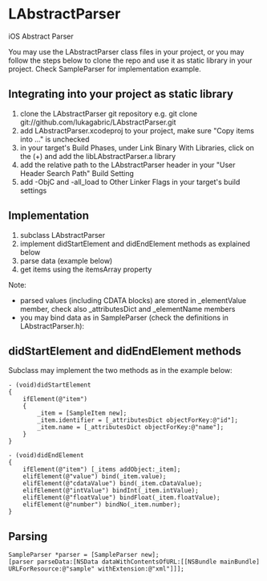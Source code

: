 LAbstractParser
===============

iOS Abstract Parser

You may use the LAbstractParser class files in your project, or you may follow the steps below to clone the repo and use it as static library in your project. Check SampleParser for implementation example.

Integrating into your project as static library
-----------------------------------------------

1. clone the LAbstractParser git repository e.g. git clone git://github.com/lukagabric/LAbstractParser.git
2. add LAbstractParser.xcodeproj to your project, make sure "Copy items into ..." is unchecked
3. in your target's Build Phases, under Link Binary With Libraries, click on the (+) and add the libLAbstractParser.a library
4. add the relative path to the LAbstractParser header in your "User Header Search Path" Build Setting
5. add -ObjC and -all_load to Other Linker Flags in your target's build settings

Implementation
--------------
1. subclass LAbstractParser
2. implement didStartElement and didEndElement methods as explained below
3. parse data (example below)
4. get items using the itemsArray property

Note:
* parsed values (including CDATA blocks) are stored in _elementValue member, check also _attributesDict and _elementName members
* you may bind data as in SampleParser (check the definitions in LAbstractParser.h):

didStartElement and didEndElement methods
-------------------------------------------------

Subclass may implement the two methods as in the example below:

    - (void)didStartElement
    {
        ifElement(@"item")
        {
            _item = [SampleItem new];
            _item.identifier = [_attributesDict objectForKey:@"id"];
            _item.name = [_attributesDict objectForKey:@"name"];
        }
    }

    - (void)didEndElement
    {
        ifElement(@"item") [_items addObject:_item];
        elifElement(@"value") bind(_item.value);
        elifElement(@"cdataValue") bind(_item.cDataValue);
        elifElement(@"intValue") bindInt(_item.intValue);
        elifElement(@"floatValue") bindFloat(_item.floatValue);
        elifElement(@"number") bindNo(_item.number);
    }

Parsing
-------

    SampleParser *parser = [SampleParser new];
    [parser parseData:[NSData dataWithContentsOfURL:[[NSBundle mainBundle] URLForResource:@"sample" withExtension:@"xml"]]];
